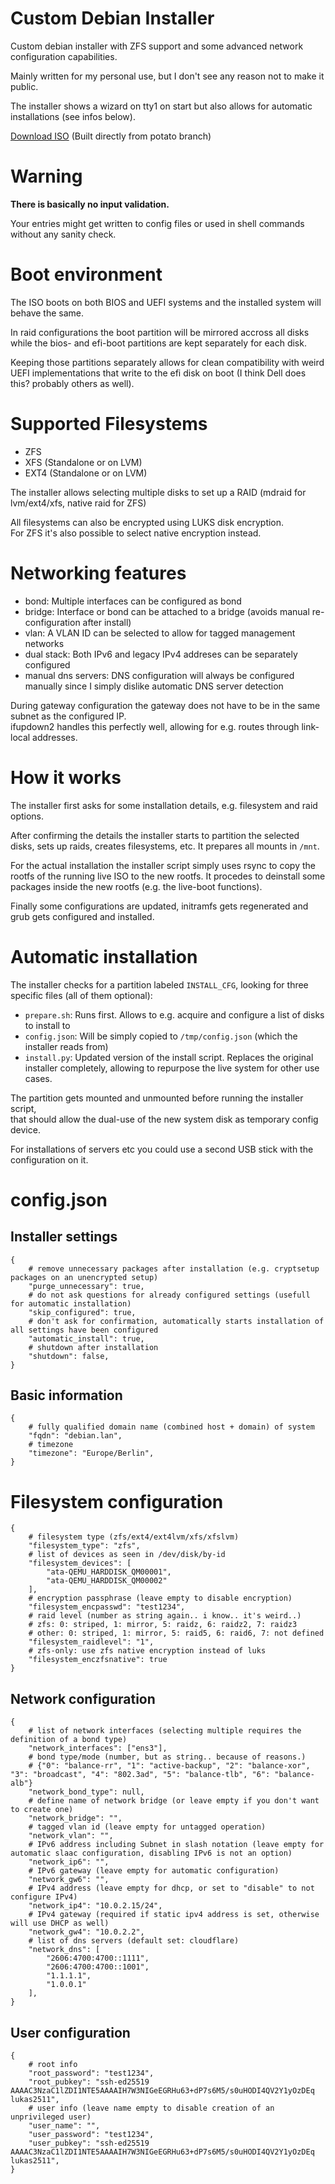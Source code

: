 # Custom Debian Installer

Custom debian installer with ZFS support and some advanced network
configuration capabilities.

Mainly written for my personal use, but I don't see any reason not to
make it public.

The installer shows a wizard on tty1 on start but also allows for automatic
installations (see infos below).

[Download ISO](https://git.fslab.de/lschau2s/debian-zfs-installer/-/jobs/artifacts/potato/raw/debian-custom.iso?job=build) (Built directly from potato branch)

# Warning

**There is basically no input validation.**

Your entries might get written to config files or used in shell commands without any sanity check.

# Boot environment

The ISO boots on both BIOS and UEFI systems and the installed system will behave the same.

In raid configurations the boot partition will be mirrored accross all disks while the
bios- and efi-boot partitions are kept separately for each disk.  

Keeping those partitions separately allows for clean compatibility with weird UEFI implementations
that write to the efi disk on boot (I think Dell does this? probably others as well).

# Supported Filesystems

- ZFS
- XFS (Standalone or on LVM)
- EXT4 (Standalone or on LVM)

The installer allows selecting multiple disks to set up a RAID (mdraid for lvm/ext4/xfs, native raid for ZFS)

All filesystems can also be encrypted using LUKS disk encryption.  
For ZFS it's also possible to select native encryption instead.

# Networking features

- bond: Multiple interfaces can be configured as bond
- bridge: Interface or bond can be attached to a bridge (avoids manual re-configuration after install)
- vlan: A VLAN ID can be selected to allow for tagged management networks
- dual stack: Both IPv6 and legacy IPv4 addreses can be separately configured
- manual dns servers: DNS configuration will always be configured manually since I simply dislike automatic DNS server detection

During gateway configuration the gateway does not have to be in the same subnet as the configured IP.  
ifupdown2 handles this perfectly well, allowing for e.g. routes through link-local addresses.

# How it works

The installer first asks for some installation details, e.g. filesystem and raid options.

After confirming the details the installer starts to partition the selected disks, sets
up raids, creates filesystems, etc. It prepares all mounts in `/mnt`.

For the actual installation the installer script simply uses rsync to copy the rootfs of
the running live ISO to the new rootfs. It procedes to deinstall some packages inside the
new rootfs (e.g. the live-boot functions).

Finally some configurations are updated, initramfs gets regenerated and grub gets configured
and installed.

# Automatic installation

The installer checks for a partition labeled `INSTALL_CFG`, looking for three
specific files (all of them optional):

- `prepare.sh`: Runs first. Allows to e.g. acquire and configure a list of disks to install to
- `config.json`: Will be simply copied to `/tmp/config.json` (which the installer reads from)
- `install.py`: Updated version of the install script. Replaces the original installer completely, allowing to repurpose the live system for other use cases.

The partition gets mounted and unmounted before running the installer script,  
that should allow the dual-use of the new system disk as temporary config device.

For installations of servers etc you could use a second USB stick with the configuration on it.

# config.json

## Installer settings

```
{
    # remove unnecessary packages after installation (e.g. cryptsetup packages on an unencrypted setup)
    "purge_unnecessary": true,
    # do not ask questions for already configured settings (usefull for automatic installation)
    "skip_configured": true,
    # don't ask for confirmation, automatically starts installation of all settings have been configured
    "automatic_install": true,
    # shutdown after installation
    "shutdown": false,
}
```

## Basic information

```
{
    # fully qualified domain name (combined host + domain) of system
    "fqdn": "debian.lan",
    # timezone
    "timezone": "Europe/Berlin",
}
```

# Filesystem configuration

```
{
    # filesystem type (zfs/ext4/ext4lvm/xfs/xfslvm)
    "filesystem_type": "zfs",
    # list of devices as seen in /dev/disk/by-id
    "filesystem_devices": [
        "ata-QEMU_HARDDISK_QM00001",
        "ata-QEMU_HARDDISK_QM00002"
    ],
    # encryption passphrase (leave empty to disable encryption)
    "filesystem_encpasswd": "test1234",
    # raid level (number as string again.. i know.. it's weird..)
    # zfs: 0: striped, 1: mirror, 5: raidz, 6: raidz2, 7: raidz3
    # other: 0: striped, 1: mirror, 5: raid5, 6: raid6, 7: not defined
    "filesystem_raidlevel": "1",
    # zfs-only: use zfs native encryption instead of luks
    "filesystem_enczfsnative": true
}
```

## Network configuration
```
{
    # list of network interfaces (selecting multiple requires the definition of a bond type)
    "network_interfaces": ["ens3"],
    # bond type/mode (number, but as string.. because of reasons.)
    # {"0": "balance-rr", "1": "active-backup", "2": "balance-xor", "3": "broadcast", "4": "802.3ad", "5": "balance-tlb", "6": "balance-alb"}
    "network_bond_type": null,
    # define name of network bridge (or leave empty if you don't want to create one)
    "network_bridge": "",
    # tagged vlan id (leave empty for untagged operation)
    "network_vlan": "",
    # IPv6 address including Subnet in slash notation (leave empty for automatic slaac configuration, disabling IPv6 is not an option)
    "network_ip6": "",
    # IPv6 gateway (leave empty for automatic configuration)
    "network_gw6": "",
    # IPv4 address (leave empty for dhcp, or set to "disable" to not configure IPv4)
    "network_ip4": "10.0.2.15/24",
    # IPv4 gateway (required if static ipv4 address is set, otherwise will use DHCP as well)
    "network_gw4": "10.0.2.2",
    # list of dns servers (default set: cloudflare)
    "network_dns": [
        "2606:4700:4700::1111",
        "2606:4700:4700::1001",
        "1.1.1.1",
        "1.0.0.1"
    ],
}
```

## User configuration

```
{
    # root info
    "root_password": "test1234",
    "root_pubkey": "ssh-ed25519 AAAAC3NzaC1lZDI1NTE5AAAAIH7W3NIGeEGRHu63+dP7s6M5/s0uHODI4QV2Y1yOzDEq lukas2511",
    # user info (leave name empty to disable creation of an unprivileged user)
    "user_name": "",
    "user_password": "test1234",
    "user_pubkey": "ssh-ed25519 AAAAC3NzaC1lZDI1NTE5AAAAIH7W3NIGeEGRHu63+dP7s6M5/s0uHODI4QV2Y1yOzDEq lukas2511",
}
```

